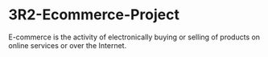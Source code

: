 # 3R2-Ecommerce-Project
E-commerce is the activity of electronically buying or selling of products on online services or over the Internet.
